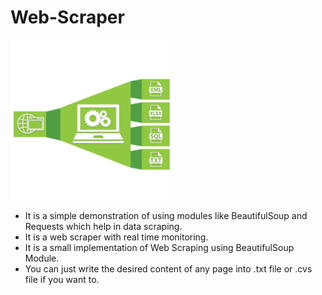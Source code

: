 # Web-Scraper
![Web-Scraper Image](Images/Web-Scraper.png)
* It is a simple demonstration of using modules like BeautifulSoup and Requests which help in data scraping.
* It is a web scraper with real time monitoring.
* It is a small implementation of Web Scraping using BeautifulSoup Module.
* You can just write the desired content of any page into .txt file or .cvs file if you want to.

